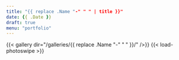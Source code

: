 ```yaml
---
title: "{{ replace .Name "-" " " | title }}"
date: {{ .Date }}
draft: true
menu: "portfolio"
---
```


{{< gallery dir="/galleries/{{ replace .Name "-" " " }}/" />}} {{< load-photoswipe >}}